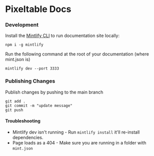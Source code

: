 # Pixeltable Docs

### Development

Install the [Mintlify CLI](https://www.npmjs.com/package/mintlify) to run documentation site locally:

```
npm i -g mintlify
```

Run the following command at the root of your documentation (where mint.json is)

```
mintlify dev --port 3333
```

### Publishing Changes

Publish changes by pushing to the main branch

```
git add .
git commit -m "update message"
git push
```

#### Troubleshooting

- Mintlify dev isn't running - Run `mintlify install` it'll re-install dependencies.
- Page loads as a 404 - Make sure you are running in a folder with `mint.json`

